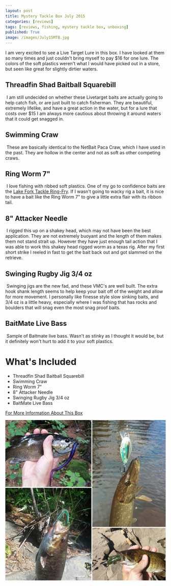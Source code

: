 ```yaml
---
layout: post
title: Mystery Tackle Box July 2015
categories: [reviews]
tags: [reviews, fishing, mystery tackle box, unboxing]
published: True
image: /images/July15MTB.jpg
---
```


<style>.parallax-background {background: url("/images/July15MTB.jpg");}</style>

I am very excited to see a Live Target Lure in this box. I have looked at them so many times and just couldn't bring myself to pay $16 for one lure. The colors of the soft plastics weren't what I would have picked out in a store, but seen like great for slightly dirtier waters.

## Threadfin Shad Baitball Squarebill
<img class="floatrightsm" src="http://mysterytacklebox.com/media/catalog/product/cache/1/small_image/175x141/9df78eab33525d08d6e5fb8d27136e95/b/a/baitball_squarebill_web.jpg" alt="">
I am still undecided on whether these Livetarget baits are actually going to help catch fish, or are just built to catch fisherman. They are beautiful, extremely lifelike, and have a great action in the water, but for a lure that costs over $15 I am always more cautious about throwing it around waters that it could get snagged in.

## Swimming Craw
<img class="floatrightsm" src="http://mysterytacklebox.com/media/catalog/product/cache/1/small_image/175x141/9df78eab33525d08d6e5fb8d27136e95/s/w/swimming_craw_web.jpg" alt="">
These are basically identical to the NetBait Paca Craw, which I have used in the past. They are hollow in the center and not as soft as other competing craws.

## Ring Worm 7"
<img class="floatrightsm" src="http://mysterytacklebox.com/media/catalog/product/cache/1/small_image/175x141/9df78eab33525d08d6e5fb8d27136e95/r/i/ringworm_web_1.jpg" alt="">
I love fishing with ribbed soft plastics. One of my go to confidence baits are the <a href="http://www.lftlures.com/catalog/lft-ring-fry">Lake Fork Tackle Ring-Fry</a>. If I wasn't going to wacky rig a bait, it is nice to have a bait like the Ring Worm 7" to give a little extra flair with its ribbon tail.

## 8" Attacker Needle
<img class="floatrightsm" src="http://mysterytacklebox.com/media/catalog/product/cache/1/small_image/175x141/9df78eab33525d08d6e5fb8d27136e95/a/t/attacker_needle_web_1.jpg" alt="">
I rigged this up on a shakey head, which may not have been the best application. They are not extremely buoyant and the length of them makes them not stand strait up. However they have just enough tail action that I was able to work this shakey head rigged worm as a texas rig. After my first short strike I reeled in fast to get the bait back out and got slammed on the retrieve.

## Swinging Rugby Jig 3/4 oz
<img class="floatrightsm" src="http://mysterytacklebox.com/media/catalog/product/cache/1/small_image/175x141/9df78eab33525d08d6e5fb8d27136e95/s/w/swinging_rugby_jig_web.jpg" alt="">
Swinging jigs are the new fad, and these VMC's are well built. The extra hook shank length seems to help keep your bait off of the weight and allow for more movement. I personally like finesse style slow sinking baits, and 3/4 oz is a little heavy, especially where I was fishing that has rocks and boulders that will snag even the most snag proof baits.

## BaitMate Live Bass
<img class="floatrightsm" src="http://mysterytacklebox.com/media/catalog/product/cache/1/small_image/175x141/9df78eab33525d08d6e5fb8d27136e95/2/0/2014_livebass_dip_web.jpg" alt="">
Sample of Baitmate live bass. Wasn't as stinky as I thought it would be, but it definitely won't hurt to add it to your soft plastics.

# What's Included

* Threadfin Shad Baitball Squarebill
* Swimming Craw
* Ring Worm 7"
* 8" Attacker Needle
* Swinging Rugby Jig 3/4 oz
* BaitMate Live Bass

[For More Information About This Box](http://www.mtb-baits.com/9o4)

<img class="centered" src="/images/July-MTBslam.jpg" alt="">